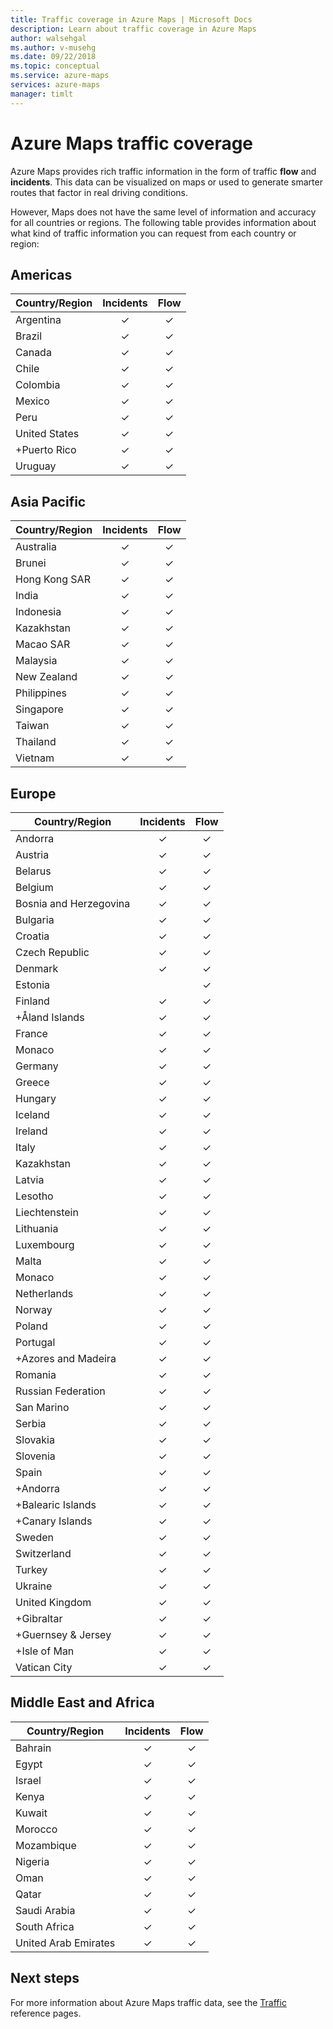 ```yaml
---
title: Traffic coverage in Azure Maps | Microsoft Docs
description: Learn about traffic coverage in Azure Maps
author: walsehgal
ms.author: v-musehg
ms.date: 09/22/2018
ms.topic: conceptual
ms.service: azure-maps
services: azure-maps
manager: timlt
---
```



# Azure Maps traffic coverage

Azure Maps provides rich traffic information in the form of traffic **flow** and **incidents**. This data can be visualized on maps or used to generate smarter routes that factor in real driving conditions.

However, Maps does not have the same level of information and accuracy for all countries or regions. The following table provides information about what kind of traffic information you can request from each country or region: 

## Americas

|Country/Region  |Incidents  |Flow  |
|---------|:---------:|:---------:|
|Argentina      |✓         |✓         |
|Brazil     |✓         |✓         |
|Canada     |✓         |✓         |
|Chile     |✓         |✓         |
|Colombia      |✓         |✓         |
|Mexico     |✓         |✓         |
|Peru       |✓         |✓         | 
|United States     |✓         |✓        |
|+Puerto Rico     |✓         |✓         |
|Uruguay |✓         |✓         |


## Asia Pacific

|Country/Region   |Incidents  |Flow  |
|---------|:---------:|:---------:|
|Australia     |✓         |✓        |
|Brunei   |✓         |✓        |
|Hong Kong SAR     |✓         |✓         |
|India   |✓         |✓         |
|Indonesia     |✓         |✓         |
|Kazakhstan    |✓         |✓         |
|Macao SAR     |✓         |✓         |
|Malaysia     |✓         |✓         |
|New Zealand     |✓         |✓         |
|Philippines  |✓         |✓         |
|Singapore     |✓         |✓         |
|Taiwan     |✓         |✓        |
|Thailand     |✓         |✓        |
|Vietnam   |✓         |✓         |


## Europe

|Country/Region   |Incidents  |Flow  |
|---------|:---------:|:---------:|
|Andorra   |✓         |✓         |
|Austria     |✓         |✓         |
|Belarus    |✓         |✓         |
|Belgium     |✓         |✓         |
|Bosnia and Herzegovina    |✓         |✓         |
|Bulgaria     |✓         |✓         |
|Croatia     |✓         |✓         |
|Czech Republic     |✓         |✓         |
|Denmark     |✓         |✓         |
|Estonia     |         | ✓        |
|Finland     |✓         |✓         |
|+Åland Islands      |✓         |✓         |
|France     |✓         |✓         |
|Monaco     |✓         |✓         |
|Germany     |✓         |✓         |
|Greece     |✓         |✓         |
|Hungary     |✓         |✓         |
|Iceland     |✓         |✓         |
|Ireland     |✓         |✓         |
|Italy     |✓         |✓        |
|Kazakhstan    |✓         |✓        |
|Latvia     |✓         |✓         |
|Lesotho     |✓         |✓         |
|Liechtenstein      |✓         |✓         |
|Lithuania     |✓         |✓         |
|Luxembourg     |✓         |✓         |
|Malta     |✓         |✓         |
|Monaco   |✓         |✓         |
|Netherlands     |✓         |✓         |
|Norway     |✓         |✓         |
|Poland     |✓         |✓         |
|Portugal     |✓         |✓         |
|+Azores and Madeira     |✓         |✓         |
|Romania     |✓         |✓         |
|Russian Federation     |✓         |✓         |
|San Marino    |✓         |✓         |
|Serbia   |✓         |✓         |
|Slovakia     |✓         |✓         |
|Slovenia     |✓         |✓         |
|Spain     |✓         |✓         |
|+Andorra     |✓         |✓         |
|+Balearic Islands     |✓         |✓         |
|+Canary Islands     |✓         |✓         |
|Sweden     |✓         |✓         |
|Switzerland     |✓         |✓        |
|Turkey     |✓         |✓         |
|Ukraine     |✓         |✓         |
|United Kingdom     |✓         |✓         |
|+Gibraltar     |✓         |✓         |
|+Guernsey & Jersey     |✓         |✓         |
|+Isle of Man     |✓         |✓         |
|Vatican City   |✓         |✓         |


## Middle East and Africa

|Country/Region |Incidents  |Flow  |
|---------|:---------:|:---------:|
|Bahrain     |✓         |✓         |
|Egypt     |✓         |✓         |
|Israel     |✓         |✓         |
|Kenya     |✓         |✓         |
|Kuwait     |✓         |✓         |
|Morocco     |✓         |✓         |
|Mozambique  |✓         |✓         |
|Nigeria   |✓        |✓        |
|Oman     |✓         |✓         |
|Qatar     |✓         |✓         |
|Saudi Arabia     |✓         |✓         |
|South Africa     |✓         |✓         |
|United Arab Emirates  |✓         |✓         |

## Next steps

For more information about Azure Maps traffic data, see the [Traffic](https://docs.microsoft.com/rest/api/maps/traffic) reference pages.
